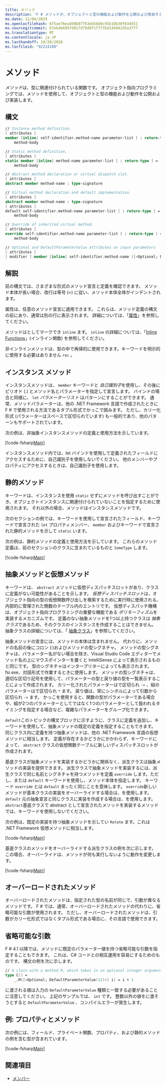 ```yaml
---
title: メソッド
description: 'F # メソッドが、オブジェクトと型の機能および動作を公開および実装するために使用される型に関連付けられた関数であることについて説明します。'
ms.date: 11/04/2019
ms.openlocfilehash: 6f5ae76ea450b07763eb58d0c95b18b30f634551
ms.sourcegitcommit: 67ebdb695fd017d79d9f1f7f35d145042d5a37f7
ms.translationtype: MT
ms.contentlocale: ja-JP
ms.lasthandoff: 10/20/2020
ms.locfileid: "92224100"
---
```

# <a name="methods"></a>メソッド

*メソッド*は、型に関連付けられている関数です。 オブジェクト指向プログラミングでは、メソッドを使用して、オブジェクトと型の機能および動作を公開および実装します。

## <a name="syntax"></a>構文

```fsharp
// Instance method definition.
[ attributes ]
member [inline] self-identifier.method-name parameter-list [ : return-type ] =
    method-body

// Static method definition.
[ attributes ]
static member [inline] method-name parameter-list [ : return-type ] =
    method-body

// Abstract method declaration or virtual dispatch slot.
[ attributes ]
abstract member method-name : type-signature

// Virtual method declaration and default implementation.
[ attributes ]
abstract member method-name : type-signature
[ attributes ]
default self-identifier.method-name parameter-list [ : return-type ] =
    method-body

// Override of inherited virtual method.
[ attributes ]
override self-identifier.method-name parameter-list [ : return-type ] =
    method-body

// Optional and DefaultParameterValue attributes on input parameters
[ attributes ]
[ modifier ] member [inline] self-identifier.method-name ([<Optional; DefaultParameterValue( default-value )>] input) [ : return-type ]
```

## <a name="remarks"></a>解説

前の構文では、さまざまな形式のメソッド宣言と定義を確認できます。 メソッド本体が長い場合、改行は等号 (=) に従い、メソッド本体全体がインデントされます。

属性は、任意のメソッド宣言に適用できます。 これらは、メソッド定義の構文の前にあり、通常は別の行に表示されます。 詳細については、「[属性](../attributes.md)」を参照してください。

メソッドはとしてマークでき `inline` ます。 `inline` の詳細については、「[Inline Functions](../functions/inline-functions.md)」(インライン関数) を参照してください。

非インラインメソッドは、型の中で再帰的に使用できます。キーワードを明示的に使用する必要はありません `rec` 。

## <a name="instance-methods"></a>インスタンス メソッド

インスタンスメソッドは、 `member` キーワードと *自己識別子*を使用し、その後にピリオド (.) とメソッド名とパラメーターを指定して宣言します。 バインドの場合と同様に、 `let` *パラメーターリスト* はパターンにすることができます。 通常、メソッドパラメーターは、他の .NET Framework 言語で作成されたときに F # で使用される方法であるタプル形式でかっこで囲みます。 ただし、カリー化形式 (パラメーターはスペースで区切られています) も一般的であり、他のパターンもサポートされています。

次の例は、非抽象インスタンスメソッドの定義と使用方法を示しています。

[!code-fsharp[Main](~/samples/snippets/fsharp/lang-ref-1/snippet3401.fs)]

インスタンスメソッド内では、let バインドを使用して定義されたフィールドにアクセスするために、自己識別子を使用しないでください。 他のメンバーやプロパティにアクセスするときは、自己識別子を使用します。

## <a name="static-methods"></a>静的メソッド

キーワードは、インスタンスを使用 `static` せずにメソッドを呼び出すことができ、オブジェクトインスタンスに関連付けられていないことを指定するために使用されます。 それ以外の場合、メソッドはインスタンスメソッドです。

次のセクションの例では、キーワードを使用して宣言されたフィールド、キーワードで宣言された `let` プロパティメンバー、 `member` およびキーワードで宣言された静的メソッドを示して `static` います。

次の例は、静的メソッドの定義と使用方法を示しています。 これらのメソッド定義は、前のセクションのクラスに含まれているものと `SomeType` します。

[!code-fsharp[Main](~/samples/snippets/fsharp/lang-ref-1/snippet3402.fs)]

## <a name="abstract-and-virtual-methods"></a>抽象メソッドと仮想メソッド

キーワードは、 `abstract` メソッドに仮想ディスパッチスロットがあり、クラスに定義がない可能性があることを示します。 *仮想ディスパッチスロット*は、オブジェクト指向の型の仮想関数呼び出しを検索するために実行時に使用される、内部的に管理された関数のテーブル内のエントリです。 仮想ディスパッチ機構は、オブジェクト指向プログラミングの重要な機能である *ポリモーフィズム*を実装するメカニズムです。 定義のない抽象メソッドを1つ以上持つクラスは *抽象クラス*であるため、そのクラスのインスタンスを作成することはできません。 抽象クラスの詳細については、「 [抽象クラス](../abstract-classes.md)」を参照してください。

抽象メソッドの宣言には、メソッドの本体は含まれません。 代わりに、メソッドの名前の後にコロン (:)およびメソッドの型シグネチャ。 メソッドの型シグネチャは、パラメーター名がない場合を除き、Visual Studio Code エディターでメソッド名の上にマウスポインターを置くと IntelliSense によって表示されるものと同じです。 型のシグネチャはインタープリターによっても表示されます。 fsi.exe、対話形式で作業するときに使用します。 メソッドの型シグネチャは、適切な区切り記号を使用して、パラメーターの型と戻り値の型を一覧表示することによって作成されます。 カリー化されたパラメーターはで区切られ `->` 、組のパラメーターはで区切られ `*` ます。 戻り値は、常にシンボルによって引数から区切られ `->` ます。 かっこを使用すると、関数の型がパラメーターである場合や、組が2つのパラメーターとしてではなく1つのパラメーターとして扱われるタイミングを指定する場合など、複雑なパラメーターをグループ化できます。

`default`このトピックの構文ブロックに示すように、クラスに定義を追加し、キーワードを使用して、抽象メソッドの既定の定義を指定することもできます。 同じクラス内に定義を持つ抽象メソッドは、他の .NET Framework 言語の仮想メソッドに相当します。 定義が存在するかどうかにかかわらず、キーワードによって、 `abstract` クラスの仮想関数テーブルに新しいディスパッチスロットが作成されます。

基底クラスが抽象メソッドを実装するかどうかに関係なく、派生クラスは抽象メソッドの実装を提供できます。 派生クラスで抽象メソッドを実装するには、派生クラスで同じ名前とシグネチャを持つメソッドを定義 `override` します。ただし、または `default` キーワードを使用し、メソッド本体を指定します。 キーワード `override` とは `default` まったく同じことを意味します。 `override`新しいメソッドが基本クラスの実装をオーバーライドする場合は、を使用します。 `default` 元の抽象宣言と同じクラスに実装を作成する場合は、を使用します。 `abstract`基底クラスで abstract として宣言されたメソッドを実装するメソッドでは、キーワードを使用しないでください。

次の例は、既定の実装を持つ抽象メソッドを示してい `Rotate` ます。これは .NET Framework 仮想メソッドに相当します。

[!code-fsharp[Main](~/samples/snippets/fsharp/lang-ref-1/snippet3403.fs)]

基底クラスのメソッドをオーバーライドする派生クラスの例を次に示します。 この場合、オーバーライドは、メソッドが何も実行しないように動作を変更します。

[!code-fsharp[Main](~/samples/snippets/fsharp/lang-ref-1/snippet3404.fs)]

## <a name="overloaded-methods"></a>オーバーロードされたメソッド

オーバーロードされたメソッドは、指定された型の名前が同じで、引数が異なるメソッドです。 F # では、通常、オーバーロードされたメソッドの代わりに、省略可能な引数が使用されます。 ただし、オーバーロードされたメソッドは、引数がカリー化形式ではなくタプル形式である場合に、その言語で使用できます。

## <a name="optional-arguments"></a>省略可能な引数

F # 4.1 以降では、メソッドに既定のパラメーター値を持つ省略可能な引数を指定することもできます。  これは、C# コードとの相互運用を容易にするためのものです。  構文の例を次に示します。

```fsharp
// A class with a method M, which takes in an optional integer argument.
type C() =
    _.M([<Optional; DefaultParameterValue(12)>] i) = i + 1
```

に渡される値は入力の `DefaultParameterValue` 種類と一致する必要があることに注意してください。  上記のサンプルでは、 `int` です。  整数以外の値をに渡そうとすると `DefaultParameterValue` 、コンパイルエラーが発生します。

## <a name="example-properties-and-methods"></a>例: プロパティとメソッド

次の例には、フィールド、プライベート関数、プロパティ、および静的メソッドの例を含む型が含まれています。

[!code-fsharp[Main](~/samples/snippets/fsharp/lang-ref-1/snippet3406.fs)]

## <a name="see-also"></a>関連項目

- [メンバー](index.md)
